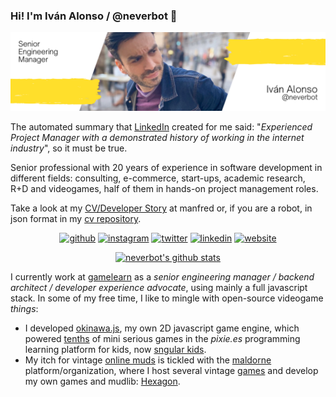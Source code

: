 ### Hi! I'm Iván Alonso / @neverbot 👋
![](https://github.com/neverbot/neverbot/raw/master/banner.png)

The automated summary that [LinkedIn](https://www.linkedin.com/in/ivanalonso/) created for me said: "_Experienced Project Manager with a demonstrated history of working in the internet industry_", so it must be true.

Senior professional with 20 years of experience in software development in different fields: consulting, e-commerce, start-ups, academic research, R+D and videogames, half of them in hands-on project management roles.

Take a look at my [CV/Developer Story](https://www.getmanfred.com/profile/neverbot) at manfred or, if you are a robot, in json format in my [cv repository](https://github.com/neverbot/cv).

<div align="center">

[<img src='https://cdn.jsdelivr.net/npm/simple-icons@3.0.1/icons/github.svg' alt='github' height='20'>](https://github.com/neverbot) [<img src='https://cdn.jsdelivr.net/npm/simple-icons@3.0.1/icons/instagram.svg' alt='instagram' height='20'>](https://www.instagram.com/neverbot/) [<img src='https://cdn.jsdelivr.net/npm/simple-icons@3.0.1/icons/twitter.svg' alt='twitter' height='20'>](https://twitter.com/neverbot) [<img src='https://cdn.jsdelivr.net/npm/simple-icons@3.0.1/icons/linkedin.svg' alt='linkedin' height='20'>](https://www.linkedin.com/in/ivanalonso/) [<img src='https://cdn.jsdelivr.net/npm/simple-icons@3.0.1/icons/icloud.svg' alt='website' height='20'>](https://www.neverbot.com)

</div>
 
<div align="center">

[![neverbot's github stats](https://github-readme-stats-five-iota-96.vercel.app/api?username=neverbot&show_icons=true&count_private=true)](https://github.com/anuraghazra/github-readme-stats)

</div>

I currently work at [gamelearn](https://github.com/gamelearn) as a _senior engineering manager / backend architect / developer experience advocate_, using mainly a full javascript stack. In some of my free time, I like to mingle with open-source videogame _things_:

* I developed [okinawa.js](https://github.com/okinawajs/okinawa.js), my own 2D javascript game engine, which powered [tenths](https://kids.sngular.com/repository) of mini serious games in the *pixie.es* programming learning platform for kids, now [sngular kids](https://kids.sngular.com/).
* My itch for vintage [online muds](https://en.wikipedia.org/wiki/MUD) is tickled with the [maldorne](https://maldorne.org/) platform/organization, where I host several vintage [games](https://maldorne.org/games/) and develop my own games and mudlib: [Hexagon](https://github.com/maldorne/hexagon).
